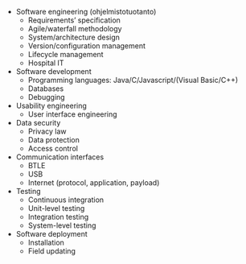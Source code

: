 

- Software engineering (ohjelmistotuotanto)
    + Requirements’ specification
    + Agile/waterfall methodology
    + System/architecture design
    + Version/configuration management
    + Lifecycle management
    + Hospital IT
- Software development
    + Programming languages: Java/C/Javascript/(Visual Basic/C++)
    + Databases
    + Debugging
- Usability engineering
    + User interface engineering
- Data security
    + Privacy law
    + Data protection
    + Access control
- Communication interfaces
    + BTLE
    + USB
    + Internet (protocol, application, payload)
- Testing
    + Continuous integration
    + Unit-level testing
    + Integration testing
    + System-level testing
- Software deployment
    + Installation
    + Field updating
